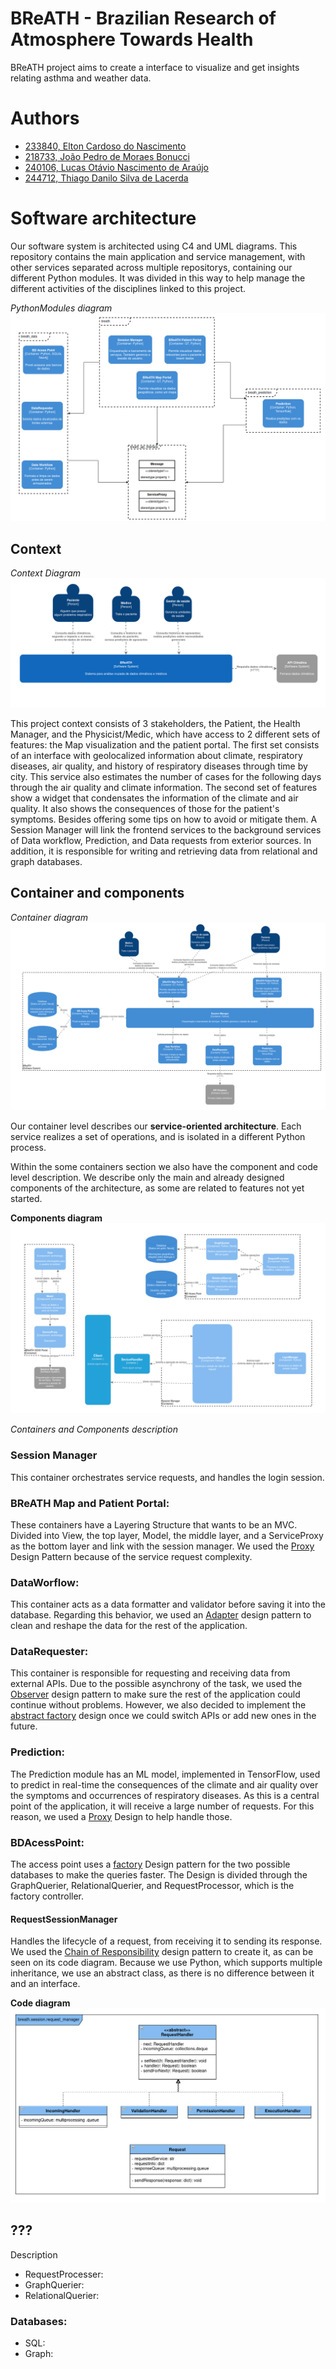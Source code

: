 # BReATH - Brazilian Research of Atmosphere Towards Health

BReATH project aims to create a interface to visualize and get insights relating asthma and weather data.

# Authors

- [233840, Elton Cardoso do Nascimento](https://github.com/EltonCN)
- [218733, João Pedro de Moraes Bonucci](https://github.com/Joao-Pedro-MB)
- [240106, Lucas Otávio Nascimento de Araújo](https://github.com/Lucas-Otavio)
- [244712, Thiago Danilo Silva de Lacerda](https://github.com/ThiagoDSL)

# Software architecture

Our software system is architected using C4 and UML diagrams. This repository contains the main application and service management, with other services separated across multiple repositorys, containing our different Python modules. It was divided in this way to help manage the different activities of the disciplines linked to this project.

_PythonModules diagram_
![](images/PythonModules.png) 


## Context
_Context Diagram_
![](images/Context.png) 

This project context consists of 3 stakeholders, the Patient, the Health Manager, and the Physicist/Medic, which have access to 2 different sets of features: the Map visualization and the patient portal. 
The first set consists of an interface with geolocalized information about climate, respiratory diseases, air quality, and history of respiratory diseases through time by city. This service also estimates the number of cases for the following days through the air quality and climate information.
The second set of features show a widget that condensates the information of the climate and air quality. It also shows the consequences of those for the patient's symptoms. Besides offering some tips on how to avoid or mitigate them.
A Session Manager will link the frontend services to the background services of Data workflow, Prediction, and Data requests from exterior sources. In addition, it is responsible for writing and retrieving data from relational and graph databases.

## Container and components

_Container diagram_
![](images/Container.png) 

Our container level describes our **service-oriented architecture**. Each service realizes a set of operations, and is isolated in a different Python process. 

Within the some containers section we also have the component and code level description. We describe only the main and already designed components of the architecture, as some are related to features not yet started.

__Components diagram__
![](images/Components.png)


_Containers and Components description_
### Session Manager
This container orchestrates service requests, and handles the login session.

### BReATH Map and Patient Portal:
These containers have a Layering Structure that wants to be an MVC. Divided into View, the top layer, Model, the middle layer, and a ServiceProxy as the bottom layer and link with the session manager. We used the [Proxy](https://refactoring.guru/pt-br/design-patterns/proxy) Design Pattern because of the service request complexity.

### DataWorflow: 
This container acts as a data formatter and validator before saving it into the database. Regarding this behavior, we used an [Adapter](https://refactoring.guru/design-patterns/adapter) design pattern to clean and reshape the data for the rest of the application.

### DataRequester: 
This container is responsible for requesting and receiving data from external APIs. Due to the possible asynchrony of the task, we used the [Observer](https://refactoring.guru/design-patterns/observer) design pattern to make sure the rest of the application could continue without problems. However, we also decided to implement the [abstract factory](https://refactoring.guru/design-patterns/abstract-factory) design once we could switch APIs or add new ones in the future.

### Prediction:
The Prediction module has an ML model, implemented in TensorFlow, used to predict in real-time the consequences of the climate and air quality over the symptoms and occurrences of respiratory diseases. As this is a central point of the application, it will receive a large number of requests. For this reason, we used a [Proxy](https://refactoring.guru/design-patterns/proxy) Design to help handle those.

### BDAcessPoint:
The access point uses a [factory](https://refactoring.guru/design-patterns/abstract-factory) Design pattern for the two possible databases to make the queries faster. The Design is divided through the GraphQuerier, RelationalQuerier, and RequestProcessor, which is the factory controller.

#### RequestSessionManager
Handles the lifecycle of a request, from receiving it to sending its response.
We used the [Chain of Responsibility](https://refactoring.guru/pt-br/design-patterns/chain-of-responsibility) design pattern to create it, as can be seen on its code diagram. Because we use Python, which supports multiple inheritance, we use an abstract class, as there is no difference between it and an interface.

__Code diagram__
![](images/Code.png)

## ???

Description

- RequestProcesser:
- GraphQuerier:
- RelationalQuerier:

### Databases:
- SQL: 
- Graph: 



